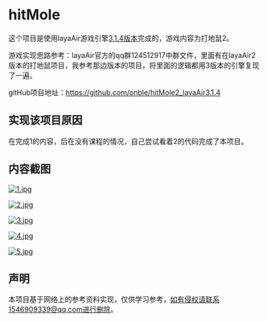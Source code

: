 # hitMole

这个项目是使用layaAir游戏引擎[3.1.4版本](https://layaair.layabox.com/#/engineDownload/LayaAir%203.1.4)完成的，游戏内容为打地鼠2。

游戏实现思路参考：layaAir官方的qq群124512917中群文件，里面有在layaAir2版本的打地鼠项目，我参考那边版本的项目，将里面的逻辑都用3版本的引擎复现了一遍。

gitHub项目地址：https://github.com/onble/hitMole2_layaAir3.1.4

## 实现该项目原因

在完成1的内容，后在没有课程的情况，自己尝试看着2的代码完成了本项目。

## 内容截图

[![1.jpg](https://i.postimg.cc/SQ8mRg3h/1.jpg)](https://postimg.cc/K4Z6sDmq)

[![2.jpg](https://i.postimg.cc/YC27XM9r/2.jpg)](https://postimg.cc/gn71j98Q)

[![3.jpg](https://i.postimg.cc/85vgFCyH/3.jpg)](https://postimg.cc/CBwQXwpB)

[![4.jpg](https://i.postimg.cc/brjc1jWj/4.jpg)](https://postimg.cc/G8z516bM)

[![5.jpg](https://i.postimg.cc/02P1QP7Y/5.jpg)](https://postimg.cc/CdPQryP5)

## 声明

本项目基于网络上的参考资料实现，仅供学习参考，如有侵权请联系1546909339@qq.com进行删除。

